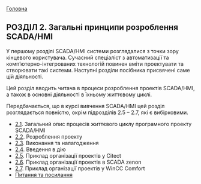 [Головна](README.md)

## РОЗДІЛ 2. Загальні принципи розроблення SCADA/HMI

У першому розділі SCADA/HMI системи розглядалися з точки зору кінцевого користувача. Сучасний спеціаліст з автоматизації та комп’ютерно-інтегрованих технологій повинен вміти проектувати та створювати такі системи. Наступні розділи посібника присвячені саме цій діяльності.

Цей розділ вводить читача в процеси розроблення проектів SCADA/HMI, а також в основні діяльності в їхньому життєвому циклі. 

Передбачається, що в курсі вивчення SCADA/HMI цей розділ розглядається повністю, окрім підрозділів 2.5 – 2.7, які є вибірковими. 

- [2.1](2_1.md). Загальний опис процесів життєвого циклу програмного проекту SCADA/HMI
- [2.2](2_2.md). Розроблення проекту
- [2.3](2_3.md). Виконання та налагодження
- [2.4](2_4.md). Введення в дію
- [2.5](2_5.md). Приклад організації проектів у Citect
- [2.6](2_6.md). Приклад організації проектів в SCADA zenon
- [2.7](2_7.md). Приклад організації проектів у WinCC Comfort
- [Питання та посилання](2_q.md)
